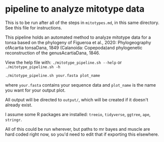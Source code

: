 # pipeline to analyze mitotype data
 
This is to be run after all of the steps in `mitotypes.md`, in this same directory. See this file for instructions.

This pipeline holds an automated method to analyze mitotype data for a tonsa based on the phylogeny of Figueroa et al., 2020: Phylogeography ofAcartia tonsaDana, 1849 (Calanoida: Copepoda)and phylogenetic reconstruction of the genusAcartiaDana, 1846.

View the help file with: `./mitotype_pipeline.sh --help` or `./mitotype_pipeline.sh -h`

```bash
./mitotype_pipeline.sh your.fasta plot_name

```

where `your.fasta` contains your sequence data and `plot_name` is the name you want for your output plot.

All output will be directed to `output/`, which will be created if it doesn't already exist. 

I assume some R packages are installed: `treeio`, `tidyverse`, `ggtree`, `ape`, `stringr`.

All of this could be run wherever, but paths to mr bayes and muscle are hard coded right now, so you'd need to edit that if exporting this elsewhere.
